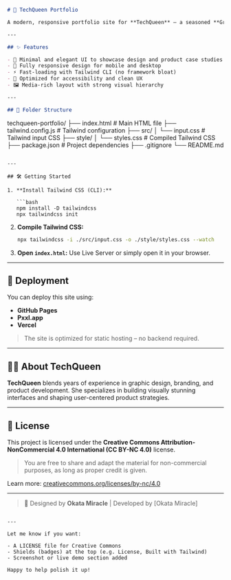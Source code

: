 ```markdown
# 👑 TechQueen Portfolio

A modern, responsive portfolio site for **TechQueen** — a seasoned **Graphic Designer** and **Product Manager**. Designed to showcase her design leadership, creative direction, and product impact. Built using **HTML** and **Tailwind CSS (CLI)** for flexibility, performance, and accessibility.

---

## ✨ Features

- 🎨 Minimal and elegant UI to showcase design and product case studies  
- 📱 Fully responsive design for mobile and desktop  
- ⚡ Fast-loading with Tailwind CLI (no framework bloat)  
- 🧠 Optimized for accessibility and clean UX  
- 🖼️ Media-rich layout with strong visual hierarchy  

---

## 📁 Folder Structure

```

techqueen-portfolio/
├── index.html               # Main HTML file
├── tailwind.config.js       # Tailwind configuration
├── src/
│   └── input.css            # Tailwind input CSS
├── style/
│   └── styles.css           # Compiled Tailwind CSS
├── package.json             # Project dependencies
├── .gitignore
└── README.md

````

---

## 🛠️ Getting Started

1. **Install Tailwind CSS (CLI):**

   ```bash
   npm install -D tailwindcss
   npx tailwindcss init
````

2. **Compile Tailwind CSS:**

   ```bash
   npx tailwindcss -i ./src/input.css -o ./style/styles.css --watch
   ```

3. **Open `index.html`:**
   Use Live Server or simply open it in your browser.

---

## 🚀 Deployment

You can deploy this site using:

* **GitHub Pages**
* **Pxxl.app**
* **Vercel**

> The site is optimized for static hosting – no backend required.

---

## 👩‍💻 About TechQueen

**TechQueen** blends years of experience in graphic design, branding, and product development. She specializes in building visually stunning interfaces and shaping user-centered product strategies.

---

## 🧾 License

This project is licensed under the **Creative Commons Attribution-NonCommercial 4.0 International (CC BY-NC 4.0)** license.

> You are free to share and adapt the material for non-commercial purposes, as long as proper credit is given.

Learn more: [creativecommons.org/licenses/by-nc/4.0](https://creativecommons.org/licenses/by-nc/4.0)

---

> 👑 Designed by **Okata Miracle** | Developed by \[Okata Miracle]

```

---

Let me know if you want:

- A LICENSE file for Creative Commons
- Shields (badges) at the top (e.g. License, Built with Tailwind)
- Screenshot or live demo section added

Happy to help polish it up!
```
